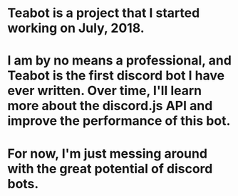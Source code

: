 # Teabot is a project that I started working on July, 2018.

# I am by no means a professional, and Teabot is the first discord bot I have ever written. Over time, I'll learn more about the discord.js API and improve the performance of this bot.

# For now, I'm just messing around with the great potential of discord bots.
